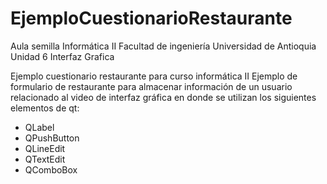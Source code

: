 # EjemploCuestionarioRestaurante
Aula semilla Informática II 
Facultad de ingeniería 
Universidad de Antioquia
Unidad 6 Interfaz Grafica

Ejemplo cuestionario restaurante para curso informática II 
Ejemplo de formulario de restaurante para almacenar información de un usuario relacionado al video de interfaz gráfica en donde se utilizan los siguientes elementos de qt:
* QLabel
* QPushButton
* QLineEdit
* QTextEdit
* QComboBox
